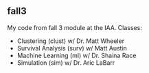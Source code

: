 ## fall3
My code from fall 3 module at the IAA. Classes:

- Clustering (clust) w/ Dr. Matt Wheeler
- Survival Analysis (surv) w/ Matt Austin
- Machine Learning (ml) w/ Dr. Shaina Race
- Simulation (sim) w/ Dr. Aric LaBarr


